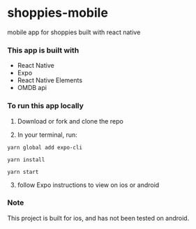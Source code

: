# shoppies-mobile
mobile app for shoppies built with react native

### This app is built with

* React Native
* Expo
* React Native Elements
* OMDB api

### To run this app locally

1. Download or fork and clone the repo

2. In your terminal, run: 

`yarn global add expo-cli`

`yarn install`

`yarn start`

3. follow Expo instructions to view on ios or android

### Note

This project is built for ios, and has not been tested on android.
